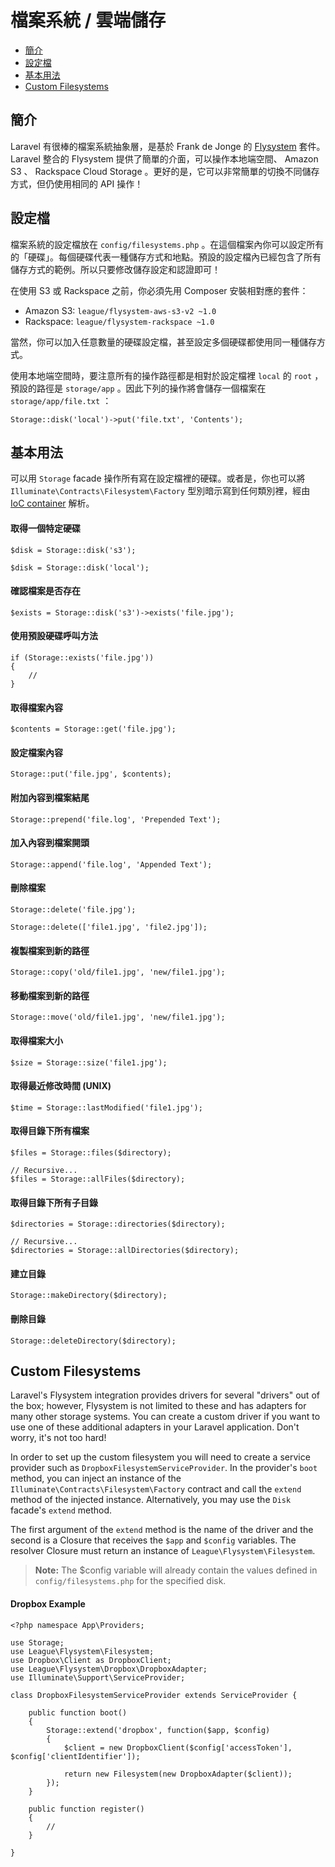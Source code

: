 # 檔案系統 / 雲端儲存

- [簡介](#introduction)
- [設定檔](#configuration)
- [基本用法](#basic-usage)
- [Custom Filesystems](#custom-filesystems)

<a name="introduction"></a>
## 簡介

Laravel 有很棒的檔案系統抽象層，是基於 Frank de Jonge 的 [Flysystem](https://github.com/thephpleague/flysystem) 套件。 Laravel 整合的 Flysystem 提供了簡單的介面，可以操作本地端空間、 Amazon S3 、 Rackspace Cloud Storage 。更好的是，它可以非常簡單的切換不同儲存方式，但仍使用相同的 API 操作！

<a name="configuration"></a>
## 設定檔

檔案系統的設定檔放在 `config/filesystems.php` 。在這個檔案內你可以設定所有的「硬碟」。每個硬碟代表一種儲存方式和地點。預設的設定檔內已經包含了所有儲存方式的範例。所以只要修改儲存設定和認證即可！

在使用 S3 或 Rackspace 之前，你必須先用 Composer 安裝相對應的套件：

- Amazon S3: `league/flysystem-aws-s3-v2 ~1.0`
- Rackspace: `league/flysystem-rackspace ~1.0`

當然，你可以加入任意數量的硬碟設定檔，甚至設定多個硬碟都使用同一種儲存方式。

使用本地端空間時，要注意所有的操作路徑都是相對於設定檔裡 `local` 的 `root` ，預設的路徑是 `storage/app` 。因此下列的操作將會儲存一個檔案在 `storage/app/file.txt` ：

	Storage::disk('local')->put('file.txt', 'Contents');

<a name="basic-usage"></a>
## 基本用法

可以用 `Storage` facade 操作所有寫在設定檔裡的硬碟。或者是，你也可以將 `Illuminate\Contracts\Filesystem\Factory` 型別暗示寫到任何類別裡，經由 [IoC container](/docs/{{version}}/container) 解析。

#### 取得一個特定硬碟

	$disk = Storage::disk('s3');

	$disk = Storage::disk('local');

#### 確認檔案是否存在

	$exists = Storage::disk('s3')->exists('file.jpg');

#### 使用預設硬碟呼叫方法

	if (Storage::exists('file.jpg'))
	{
		//
	}

#### 取得檔案內容

	$contents = Storage::get('file.jpg');

#### 設定檔案內容

	Storage::put('file.jpg', $contents);

#### 附加內容到檔案結尾

	Storage::prepend('file.log', 'Prepended Text');

#### 加入內容到檔案開頭

	Storage::append('file.log', 'Appended Text');

#### 刪除檔案

	Storage::delete('file.jpg');

	Storage::delete(['file1.jpg', 'file2.jpg']);

#### 複製檔案到新的路徑

	Storage::copy('old/file1.jpg', 'new/file1.jpg');

#### 移動檔案到新的路徑

	Storage::move('old/file1.jpg', 'new/file1.jpg');

#### 取得檔案大小

	$size = Storage::size('file1.jpg');

#### 取得最近修改時間 (UNIX)

	$time = Storage::lastModified('file1.jpg');

#### 取得目錄下所有檔案

	$files = Storage::files($directory);

	// Recursive...
	$files = Storage::allFiles($directory);

#### 取得目錄下所有子目錄

	$directories = Storage::directories($directory);

	// Recursive...
	$directories = Storage::allDirectories($directory);

#### 建立目錄

	Storage::makeDirectory($directory);

#### 刪除目錄

	Storage::deleteDirectory($directory);

<a name="custom-filesystems"></a>
## Custom Filesystems

Laravel's Flysystem integration provides drivers for several "drivers" out of the box; however, Flysystem is not limited to these and has adapters for many other storage systems. You can create a custom driver if you want to use one of these additional adapters in your Laravel application. Don't worry, it's not too hard!

In order to set up the custom filesystem you will need to create a service provider such as `DropboxFilesystemServiceProvider`. In the provider's `boot` method, you can inject an instance of the `Illuminate\Contracts\Filesystem\Factory` contract and call the `extend` method of the injected instance. Alternatively, you may use the `Disk` facade's `extend` method.

The first argument of the `extend` method is the name of the driver and the second is a Closure that receives the `$app` and `$config` variables. The resolver Closure must return an instance of `League\Flysystem\Filesystem`.

> **Note:** The $config variable will already contain the values defined in `config/filesystems.php` for the specified disk.

#### Dropbox Example

	<?php namespace App\Providers;

	use Storage;
	use League\Flysystem\Filesystem;
	use Dropbox\Client as DropboxClient;
	use League\Flysystem\Dropbox\DropboxAdapter;
	use Illuminate\Support\ServiceProvider;

	class DropboxFilesystemServiceProvider extends ServiceProvider {

		public function boot()
		{
			Storage::extend('dropbox', function($app, $config)
			{
				$client = new DropboxClient($config['accessToken'], $config['clientIdentifier']);

				return new Filesystem(new DropboxAdapter($client));
			});
		}

		public function register()
		{
			//
		}

	}
